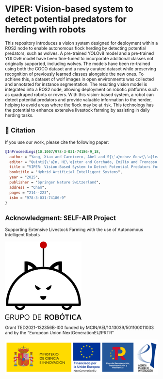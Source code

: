 # VIPER: Vision-based system to detect potential predators for herding with robots

This repository introduces a vision system designed for deployment within a ROS2 node to enable autonomous flock herding by detecting potential predators, such as wolves. A pre-trained YOLOv8 model and a pre-trained YOLOv9 model have been fine-tuned to incorporate additional classes not originally supported, including wolves. The models have been re-trained using both the COCO dataset and a newly curated dataset while preserving recognition of previously learned classes alongside the new ones. To achieve this, a dataset of wolf images in open environments was collected and annotated for instance segmentation. The resulting vision model is integrated into a ROS2 node, allowing deployment on robotic platforms such as quadruped robots or rovers. With this vision-based system, a robot can detect potential predators and provide valuable information to the herder, helping to avoid areas where the flock may be at risk. This technology has the potential to enhance extensive livestock farming by assisting in daily herding tasks.

## 📖 Citation

If you use our work, please cite the following paper:

```bibtex
@InProceedings{10.1007/978-3-031-74186-9_18,
  author = "Yang, Xiao and Carnicero, Abel and S{\'a}nchez-Gonz{\'a}lez, Lidia and Rodr{\'i}guez-Lera, Francisco J.",
  editor = "Quinti{\'a}n, H{\'e}ctor and Corchado, Emilio and Troncoso Lora, Alicia and P{\'e}rez Garc{\'i}a, Hilde and Jove P{\'e}rez, Esteban and Calvo Rolle, Jos{\'e} Luis and Mart{\'i}nez de Pis{\'o}n, Francisco Javier and Garc{\'i}a Bringas, Pablo and Mart{\'i}nez {\'A}lvarez, Francisco and Herrero, {\'A}lvaro and Fosci, Paolo",
  title = "VIPER: Vision-Based System to Detect Potential Predators for Herding with Robots",
  booktitle = "Hybrid Artificial Intelligent Systems",
  year = "2025",
  publisher = "Springer Nature Switzerland",
  address = "Cham",
  pages = "214--223",
  isbn = "978-3-031-74186-9"
}
```




## Acknowledgment: SELF-AIR Project

Supporting Extensive Livestock Farming with the use of Autonomous Intelligent Robots 

<img src="https://raw.githubusercontent.com/shepherd-robot/.github/main/profile/robotics_wolf_minimal.png" alt= "SELF_AIR_logo" width="50%" height="50%">

Grant TED2021-132356B-I00 funded by MCIN/AEI/10.13039/501100011033 and by the “European Union NextGenerationEU/PRTR"

![SELF_AIR_EU eu_logo](https://raw.githubusercontent.com/shepherd-robot/.github/main/profile/micin-financiadoUEnextgeneration-prtr-aei.png)
